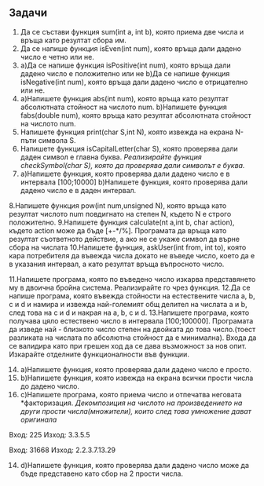 
## Задачи

1. Да се състави функция sum(int a, int b), която приема две числа и връща като резултат сбора им.
2. Да се напише функция isEven(int num), която връща дали дадено число е четно или не.
3. а)Да се напише функция isPositive(int num), която връща дали дадено число е положително или не
   b)Да се напише функция isNegative(int num), която връща дали дадено число е отрицателно или не.
4. a)Напишете функция abs(int num), която връща като резултат абсолютната стойност на числото num.
   b)Напишете функция fabs(double num), която връща като резултат абсолютната стойност на числото num.
5. Напишете функция print(char S,int N), която извежда на екрана N-пъти символа S.
6. Напишете функция isCapitalLetter(char S), която проверява дали даден символ е главна буква.
   *Реализирайте функция checkSymbol(char S), която да проверява дали символът е буква.*
7. a)Напишете функция, която проверява дали дадено число е в интервала [100;10000]
   b)Напишете функция, която проверява дали дадено число е в даден интервал.
 
8.Напишете функция pow(int num,unsigned N), която връща като резултат числото num повдигнато на степен N, където N е строго положително.
9.Напишете функция calculate(nt a,int b, char action), където action може да бъде [+-*/%].
  Програмата да връща като резултат съответното действие, а ако не се укаже символ да върне сбора на числата
10.Напишете функция, askUser(int from, int to), която кара потребителя да въвежда числа докато не въведе число,
  което да е в указания интервал, а като резултат връща въпросното число.

11.Напишете програма, която по въведено число изкарва представянето му в двоична бройна система.
   Реализирайте го чрез функция.
12.Да се напише програма, която въвежда стойности на естествените числа a, b, c и d и намира и извежда най-големият общ делител
   на числата a и b, след това на c и d и накрая на a, b, c и d.
13.Напишете програма, която получава цяло естествено число в интервала [100;100000].
   Програмата да изведе най - близкото число степен на двойката до това число.(тоест разликата на числата по абсолютна стойност да е минимална).
   Входа да се валидира като при грешен ход да се дава възможност за нов опит.
   Изкарайте отделните функционалности във функции.

14. a)Напишете функция, която проверява дали дадено число е просто.
14. b)Напишете функция, която извежда на екрана всички прости числа до дадено число.
14. c)Напишете програма, която приема число и отпечатва неговата *факторизация.
*Декомпозиция на числото на произведението на други прости числа(множители), които след това умножение дават оригинала*

Вход: 225
Изход: 3.3.5.5

Вход: 31668
Изход: 2.2.3.7.13.29

14. d)Напишете функция, която проверява дали дадено число може да бъде представено като сбор на 2 прости числа.


